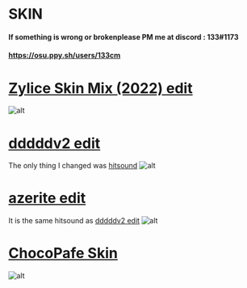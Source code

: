 # SKIN
#### If something is wrong or brokenplease PM me at discord : 133#1173 
#### https://osu.ppy.sh/users/133cm





# [Zylice Skin Mix (2022) edit](https://mega.nz/file/whcFlQqY#ElbhNNZXuKKRxYyN3TgFKqvQ_PD53w5D2dMs63n07KQ)
![alt](https://i.imgur.com/EGsFaXT.png)

# [dddddv2 edit ](https://mega.nz/file/1oEBHYiI#C2SwqWnw6TjsyGWrgRQcUpj2FtfeGVxvq4cOO_JAaq0)
The only thing I changed was  [hitsound](https://www.youtube.com/watch?v=qGsoISn9i2k)
![alt](https://i.imgur.com/8eNduZs.png)

# [azerite edit](https://mega.nz/file/41VixagY#b3yD2XfB4YMRUGHic_auon09O59SaWE7urJNR8kkG6w)
It is the same hitsound as [dddddv2 edit](https://www.youtube.com/watch?v=qGsoISn9i2k)
![alt](https://i.imgur.com/37x0hI0.png)

# [ChocoPafe Skin](https://mega.nz/file/llkgSQhL#44Xt0Tcqx4Q-SiAhQ4fYqYQdvYt8StdoQD0iaLVsIEQ)
![alt](https://i.imgur.com/CAkPhvu.png)
